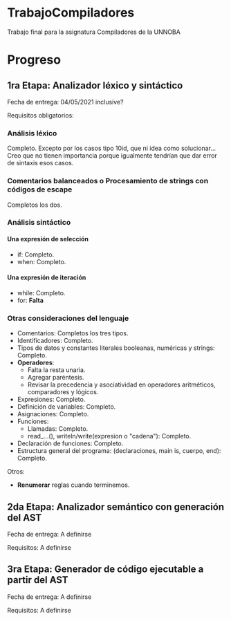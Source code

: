 # TrabajoCompiladores
Trabajo final para la asignatura Compiladores de la UNNOBA

# Progreso

## 1ra Etapa: Analizador léxico y sintáctico

Fecha de entrega: 04/05/2021 inclusive?

Requisitos obligatorios:

### Análisis léxico
Completo.
Excepto por los casos tipo 10id, que ni idea como solucionar...
Creo que no tienen importancia porque igualmente tendrían que dar error de sintaxis esos casos.

### Comentarios balanceados o Procesamiento de strings con códigos de escape
Completos los dos.

### Análisis sintáctico

#### Una expresión de selección
* if: Completo.
* when: Completo.

#### Una expresión de iteración
* while: Completo.
* for: **Falta**

### Otras consideraciones del lenguaje
* Comentarios: Completos los tres tipos.
* Identificadores: Completo.
* Tipos de datos y constantes literales booleanas, numéricas y strings: Completo.
* **Operadores**:
  * Falta la resta unaria.
  * Agregar paréntesis.
  * Revisar la precedencia y asociatividad en operadores aritméticos, comparadores y lógicos.
* Expresiones: Completo.
* Definición de variables: Completo.
* Asignaciones: Completo.
* Funciones:
  * Llamadas: Completo.
  * read_...(), writeln/write(expresion o "cadena"): Completo.
* Declaración de funciones: Completo.
* Estructura general del programa: (declaraciones, main is, cuerpo, end): Completo.

Otros:
* **Renumerar** reglas cuando terminemos.


## 2da Etapa: Analizador semántico con generación del AST

Fecha de entrega: A definirse

Requisitos:
A definirse

## 3ra Etapa: Generador de código ejecutable a partir del AST

Fecha de entrega: A definirse

Requisitos:
A definirse
